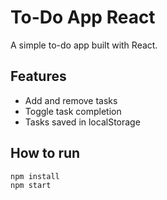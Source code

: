 # To-Do App React

A simple to-do app built with React.

## Features

- Add and remove tasks
- Toggle task completion
- Tasks saved in localStorage

## How to run

```bash
npm install
npm start
